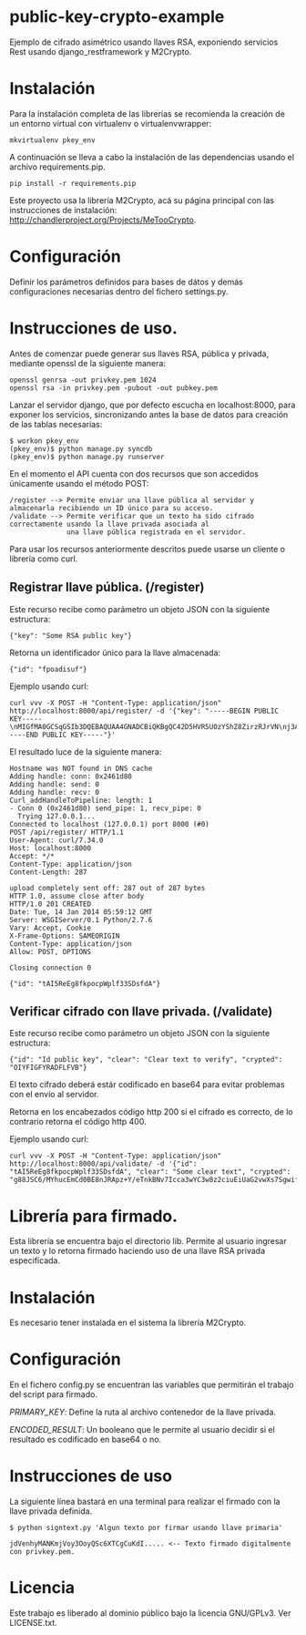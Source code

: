 public-key-crypto-example
=========================

Ejemplo de cifrado asimétrico usando llaves RSA, exponiendo servicios Rest usando
django_restframework y M2Crypto.

# Instalación

Para la instalación completa de las librerías se recomienda la creación de un entorno
virtual con virtualenv o virtualenvwrapper:

    mkvirtualenv pkey_env

A continuación se lleva a cabo la instalación de las dependencias usando el archivo
requirements.pip.

    pip install -r requirements.pip

Este proyecto usa la librería M2Crypto, acá su página principal con las instrucciones de
instalación: http://chandlerproject.org/Projects/MeTooCrypto.

# Configuración

Definir los parámetros definidos para bases de dátos y demás configuraciones necesarias
dentro del fichero settings.py.

# Instrucciones de uso.

Antes de comenzar puede generar sus llaves RSA, pública y privada, mediante openssl de la siguiente manera:

    openssl genrsa -out privkey.pem 1024
    openssl rsa -in privkey.pem -pubout -out pubkey.pem


Lanzar el servidor django, que por defecto escucha en localhost:8000, para exponer los servicios, sincronizando antes la base de datos
para creación de las tablas necesarias:

    $ workon pkey_env
    (pkey_env)$ python manage.py syncdb
    (pkey_env)$ python manage.py runserver

En el momento el API cuenta con dos recursos que son accedidos únicamente usando el método POST:

    /register --> Permite enviar una llave pública al servidor y almacenarla recibiendo un ID único para su acceso.
    /validate --> Permite verificar que un texto ha sido cifrado correctamente usando la llave privada asociada al
                  una llave pública registrada en el servidor. 

Para usar los recursos anteriormente descritos puede usarse un cliente o librería como curl.

## Registrar llave pública. (/register)

Este recurso recibe como parámetro un objeto JSON con la siguiente estructura:

    {"key": "Some RSA public key"}

Retorna un identificador único para la llave almacenada:

    {"id": "fpoadisuf"}


Ejemplo usando curl:

    curl vvv -X POST -H "Content-Type: application/json" http://localhost:8000/api/register/ -d '{"key": "-----BEGIN PUBLIC KEY-----\nMIGfMA0GCSqGSIb3DQEBAQUAA4GNADCBiQKBgQC42D5HVR5UOzYShZ8ZirzRJrVN\nj3AJqa03HyxcfBwWhpXv12oOZ4zxzo4w4KWkZ7hcKXF8zdf6W5YbfWtwOJzIfmC/\nkMwGxlIfSxsM3otF0pnpCZN/3n0BKgCD1CjnNDlx/HAnjqsWJCXns7I/JKl5I5+3\njTyQfXSPAkl0eZ/ybQIDAQAB\n-----END PUBLIC KEY-----"}'

El resultado luce de la siguiente manera:

    Hostname was NOT found in DNS cache
    Adding handle: conn: 0x2461d80
    Adding handle: send: 0
    Adding handle: recv: 0
    Curl_addHandleToPipeline: length: 1
    - Conn 0 (0x2461d80) send_pipe: 1, recv_pipe: 0
      Trying 127.0.0.1...
    Connected to localhost (127.0.0.1) port 8000 (#0)
    POST /api/register/ HTTP/1.1
    User-Agent: curl/7.34.0
    Host: localhost:8000
    Accept: */*
    Content-Type: application/json
    Content-Length: 287
    
    upload completely sent off: 287 out of 287 bytes
    HTTP 1.0, assume close after body
    HTTP/1.0 201 CREATED
    Date: Tue, 14 Jan 2014 05:59:12 GMT
    Server: WSGIServer/0.1 Python/2.7.6
    Vary: Accept, Cookie
    X-Frame-Options: SAMEORIGIN
    Content-Type: application/json
    Allow: POST, OPTIONS
    
    Closing connection 0

    {"id": "tAI5ReEg8fkpocpWplf33SDsfdA"}

## Verificar cifrado con llave privada. (/validate)

Este recurso recibe como parámetro un objeto JSON con la siguiente estructura:

    {"id": "Id public key", "clear": "Clear text to verify", "crypted": "OIYFIGFYRADFLFVB"}

El texto cifrado deberá estár codificado en base64 para evitar problemas con el envío al servidor.

Retorna en los encabezados código http 200 si el cifrado es correcto, de lo contrario retorna el código http 400.

Ejemplo usando curl:

    curl vvv -X POST -H "Content-Type: application/json" http://localhost:8000/api/validate/ -d '{"id": "tAI5ReEg8fkpocpWplf33SDsfdA", "clear": "Some clear text", "crypted": "g88JSC6/MYhucEmCd0BE8nJRApz+Y/eTnkBNv7Icca3wYC3w8z2ciuEiUaG2vwXs7Sgwif+v+D93IZWSs1kKL7aBo4xhaDmARmuEIqNPbbbYP"}'


Librería para firmado.
======================

Esta librería se encuentra bajo el directorio lib. Permite al usuario ingresar un texto y lo retorna firmado
haciendo uso de una llave RSA privada especificada.

# Instalación

Es necesario tener instalada en el sistema la librería M2Crypto.


# Configuración

En el fichero config.py se encuentran las variables que permitirán el trabajo del script para firmado.

*PRIMARY_KEY*: Define la ruta al archivo contenedor de la llave privada.

*ENCODED_RESULT*: Un booleano que le permite al usuario decidir si el resultado es codificado en base64 o no.

# Instrucciones de uso

La siguiente línea bastará en una terminal para realizar el firmado con la llave privada definida.

    $ python signtext.py 'Algun texto por firmar usando llave primaria'

    jdVenhyMANKmjVoy3OoyQSc6XTCgCuKdI..... <-- Texto firmado digitalmente con privkey.pem.


Licencia
========

Este trabajo es liberado al dominio público bajo la licencia GNU/GPLv3. Ver LICENSE.txt.
